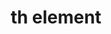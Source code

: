 ---
{
  "title": "th element",
  "description": "",
  "category": "html",
  "keywords": "th element,scope=\"row\"",
  "last_test_date": "2019-05-03",
  "test_results_url": "https://a11ysupport.io/tech/html/th_element",
  "test_url": "https://a11ysupport.io/tech/html/th_element",
  "stats": {
    "jaws": {
      "chrome": {
        "92": "y"
      },
      "edge": {
        "92": "y"
      },
      "ie": {
        "11.134": "y"
      },
      "firefox": {
        "66": "y"
      }
    },
    "narrator": {
      "edge": {
        "44.17763": "y"
      }
    },
    "nvda": {
      "chrome": {
        "92": "y"
      },
      "edge": {
        "92": "y"
      },
      "firefox": {
        "61.0.1": "y"
      }
    },
    "orca": {
      "firefox": {
        "69": "y"
      }
    },
    "talkback": {
      "and_chr": {
        "76": "y"
      }
    },
    "vo_ios": {
      "ios_saf": {
        "13.3": "a"
      }
    },
    "vo_macos": {
      "safari": {
        "13.0.4": "y"
      }
    }
  },
  "links": {
    "WHATWG HTML spec for the th element": "https://html.spec.whatwg.org/multipage/tables.html#the-th-element",
    "HTML AAM for the th element": "https://w3c.github.io/html-aam/#el-th"
  }
}
---
